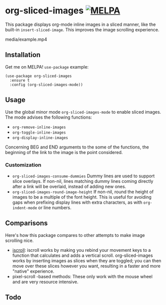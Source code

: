 # org-sliced-images [![MELPA](https://melpa.org/packages/org-sliced-images-badge.svg)](https://melpa.org/#/org-sliced-images)

This package displays org-mode inline images in a sliced manner, like the
built-in `insert-sliced-image`. This improves the image scrolling experience.

media/example.mp4

## Installation

Get me on MELPA! `use-package` example:

```
(use-package org-sliced-images
  :ensure t
  :config (org-sliced-images-mode))
```

## Usage

Use the global minor mode `org-sliced-images-mode` to enable sliced images. The
mode advises the following functions:

- `org-remove-inline-images`
- `org-toggle-inline-images`
- `org-display-inline-images`

Concerning BEG and END arguments to the some of the functions, the beginning of
the link to the image is the point considered.

### Customization

- `org-sliced-images-consume-dummies` Dummy lines are used to support slice
  overlays. If non-nil, lines matching dummy lines coming directly after a link
  will be overlaid, instead of adding new ones.
- `org-sliced-images-round-image-height` If non-nil, round the height of images
  to be a multiple of the font height. This is useful for avoiding gaps when
  prefixing display lines with extra characters, as with `org-indent-mode` or
  line numbers.

## Comparisons

Here's how this package compares to other attempts to make image scrolling nice.

- [iscroll](https://github.com/casouri/iscroll): iscroll works by making you
  rebind your movement keys to a function that calculates and adds a vertical
  scroll. org-sliced-images works by inserting images as slices when they are
  toggled; you can then move over these slices however you want, resulting in a
  faster and more "native" experience.
- pixel-scroll -based methods: These only work with the mouse wheel and are very
  resource intensive.

## Todo


